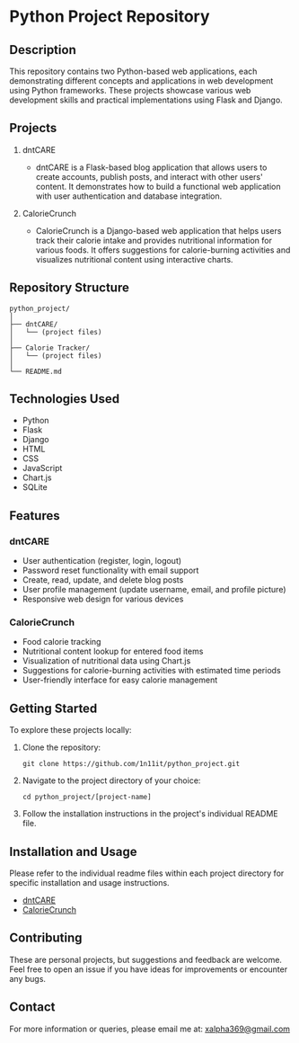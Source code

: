 # Python Project Repository

## Description
This repository contains two Python-based web applications, each demonstrating different concepts and applications in web development using Python frameworks. These projects showcase various web development skills and practical implementations using Flask and Django.

## Projects

1. dntCARE
   - dntCARE is a Flask-based blog application that allows users to create accounts, publish posts, and interact with other users' content. It demonstrates how to build a functional web application with user authentication and database integration.

2. CalorieCrunch
   - CalorieCrunch is a Django-based web application that helps users track their calorie intake and provides nutritional information for various foods. It offers suggestions for calorie-burning activities and visualizes nutritional content using interactive charts.

## Repository Structure
```
python_project/
│
├── dntCARE/
│   └── (project files)
│
├── Calorie Tracker/
│   └── (project files)
│
└── README.md
```

## Technologies Used
- Python
- Flask
- Django
- HTML
- CSS
- JavaScript
- Chart.js
- SQLite

## Features
### dntCARE
- User authentication (register, login, logout)
- Password reset functionality with email support
- Create, read, update, and delete blog posts
- User profile management (update username, email, and profile picture)
- Responsive web design for various devices

### CalorieCrunch
- Food calorie tracking
- Nutritional content lookup for entered food items
- Visualization of nutritional data using Chart.js
- Suggestions for calorie-burning activities with estimated time periods
- User-friendly interface for easy calorie management

## Getting Started
To explore these projects locally:

1. Clone the repository:
   ```
   git clone https://github.com/1n11it/python_project.git
   ```
2. Navigate to the project directory of your choice:
   ```
   cd python_project/[project-name]
   ```
3. Follow the installation instructions in the project's individual README file.

## Installation and Usage
Please refer to the individual readme files within each project directory for specific installation and usage instructions.

- [dntCARE](./dntCARE/README.md)
- [CalorieCrunch](./Calorie%20Tracker/README.md)

## Contributing
These are personal projects, but suggestions and feedback are welcome. Feel free to open an issue if you have ideas for improvements or encounter any bugs.

## Contact
For more information or queries, please email me at: [xalpha369@gmail.com](mailto:xalpha369@gmail.com)
